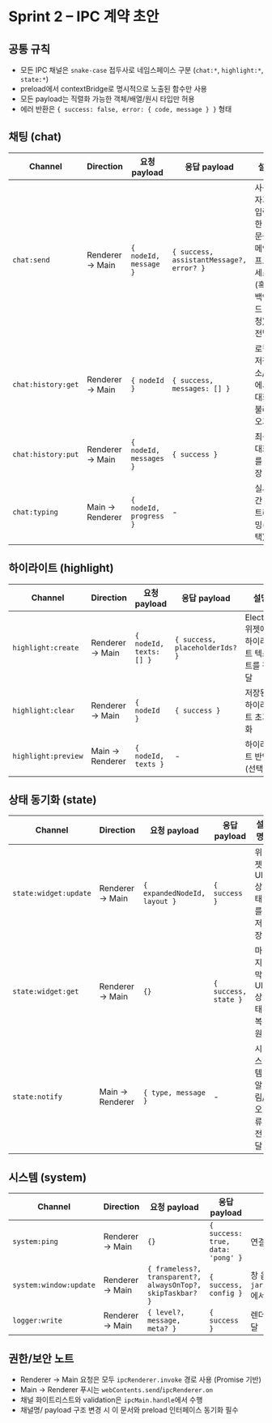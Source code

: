 # Sprint 2 – IPC 계약 초안

## 공통 규칙
- 모든 IPC 채널은 `snake-case` 접두사로 네임스페이스 구분 (`chat:*`, `highlight:*`, `state:*`)
- preload에서 contextBridge로 명시적으로 노출된 함수만 사용
- 모든 payload는 직렬화 가능한 객체/배열/원시 타입만 허용
- 에러 반환은 `{ success: false, error: { code, message } }` 형태

## 채팅 (chat)
| Channel | Direction | 요청 payload | 응답 payload | 설명 |
| --- | --- | --- | --- | --- |
| `chat:send` | Renderer → Main | `{ nodeId, message }` | `{ success, assistantMessage?, error? }` | 사용자가 입력한 질문을 메인 프로세스(혹은 백엔드 요청)로 전달 |
| `chat:history:get` | Renderer → Main | `{ nodeId }` | `{ success, messages: [] }` | 로컬 저장소/DB에서 대화 불러오기 |
| `chat:history:put` | Renderer → Main | `{ nodeId, messages }` | `{ success }` | 최신 대화를 저장 |
| `chat:typing` | Main → Renderer | `{ nodeId, progress }` | - | 실시간 스트리밍(선택) |

## 하이라이트 (highlight)
| Channel | Direction | 요청 payload | 응답 payload | 설명 |
| --- | --- | --- | --- | --- |
| `highlight:create` | Renderer → Main | `{ nodeId, texts: [] }` | `{ success, placeholderIds? }` | Electron 위젯에서 하이라이트 텍스트를 전달 |
| `highlight:clear` | Renderer → Main | `{ nodeId }` | `{ success }` | 저장된 하이라이트 초기화 |
| `highlight:preview` | Main → Renderer | `{ nodeId, texts }` | - | 하이라이트 반영(선택) |

## 상태 동기화 (state)
| Channel | Direction | 요청 payload | 응답 payload | 설명 |
| --- | --- | --- | --- | --- |
| `state:widget:update` | Renderer → Main | `{ expandedNodeId, layout }` | `{ success }` | 위젯 UI 상태를 저장 |
| `state:widget:get` | Renderer → Main | `{}` | `{ success, state }` | 마지막 UI 상태 복원 |
| `state:notify` | Main → Renderer | `{ type, message }` | - | 시스템 알림/오류 전달 |

## 시스템 (system)
| Channel | Direction | 요청 payload | 응답 payload | 설명 |
| --- | --- | --- | --- | --- |
| `system:ping` | Renderer → Main | `{}` | `{ success: true, data: 'pong' }` | 연결 헬스 체크 |
| `system:window:update` | Renderer → Main | `{ frameless?, transparent?, alwaysOnTop?, skipTaskbar? }` | `{ success, config }` | 창 옵션 실험용 (현재 `jarvisAPI.updateWindowConfig`에서 사용) |
| `logger:write` | Renderer → Main | `{ level?, message, meta? }` | `{ success }` | 렌더러 로그를 메인 로그/파일로 전달 |

## 권한/보안 노트
- Renderer → Main 요청은 모두 `ipcRenderer.invoke` 경로 사용 (Promise 기반)
- Main → Renderer 푸시는 `webContents.send`/`ipcRenderer.on`
- 채널 화이트리스트와 validation은 `ipcMain.handle`에서 수행
- 채널명/ payload 구조 변경 시 이 문서와 preload 인터페이스 동기화 필수
